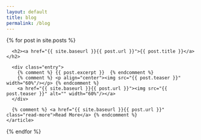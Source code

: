 ```yaml
---
layout: default
title: blog
permalink: /blog
---
```



<div class="posts">
  {% for post in site.posts %}
    <article class="post">

      <h2><a href="{{ site.baseurl }}{{ post.url }}">{{ post.title }}</a></h2>

      <div class="entry">
        {% comment %} {{ post.excerpt }}  {% endcomment %}
        {% comment %} <p align="center"><img src="{{ post.teaser }}" width="60%"/></p> {% endcomment %}
        <a href="{{ site.baseurl }}{{ post.url }}"><img src="{{ post.teaser }}" alt="" width="60%"/></a>
      </div>

      {% comment %} <a href="{{ site.baseurl }}{{ post.url }}" class="read-more">Read More</a> {% endcomment %}
    </article>
  {% endfor %}
</div>